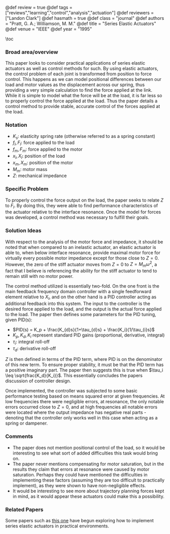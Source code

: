 @def review = true
@def tags = ["reviews","learning","control","analysis","actuation"]
@def reviewers = ["Landon Clark"]
@def hasmath = true
@def class = "journal"
@def authors = "Pratt, G. A.; Williamson, M. M."
@def title = "Series Elastic Actuators"
@def venue = "IEEE"
@def year = "1995"

\toc


### Broad area/overview

This paper looks to consider practical applications of series elastic actuators as well as control methods for such. By using elastic actuators, the control problem of each joint is transformed from position to force control. This happens as we can model positional differences between our load and motor values as the displacement across our spring, thus providing a very simple calculation to find the force applied at the link. While it is simple to model what the force will be at the load, it is far less so to properly control the force applied at the load. Thus the paper details a control method to provide stable, accurate control of the forces applied at the load.

### Notation

* $K_s$: elasticity spring rate (otherwise referred to as a spring constant)
* $f_l, F_l$: force applied to the load
* $f_m, F_m$: force applied to the motor
* $x_l, X_l$: position of the load
* $x_m, X_m$: position of the motor
* $M_m$: motor mass
* $Z$: mechanical impedance
  
### Specific Problem

To properly control the force output on the load, the paper seeks to relate $Z$ to $F_l$. By doing this, they were able to find performance characteristics of the actuator relative to the interface resonance. Once the model for forces was developed, a control method was necessary to fulfill their goals. 

### Solution Ideas

With respect to the analysis of the motor force and impedance, it should be noted that when compared to an inelastic actuator, an elastic actuator is able to, when below interface resonance, provide maximal motor force for virtually every possible motor impedance except for those close to $Z = 0$. However, the zero of the stiff actuator moves from $Z = 0$ to $Z = M_m\omega^{2}$, a fact that I believe is referencing the ability for the stiff actuator to tend to remain still with no motor power.

The control method utilized is essentially two-fold. On the one front is the main feedback frequency domain controller with a single feedforward element relative to $X_l$, and on the other hand is a PID controller acting as additional feedback into this system. The input to the controller is the desired force applied to the load, and the output is the actual force applied to the load. The paper then defines some parameters for the PID tuning, given PID(s):

* $PID(s) = K_p + \frac{K_{d}s}{1+\tau_{d}s} + \frac{K_i}{1/\tau_{i}s}$
* $K_p, K_d, K_i$ represent standard PID gains (proportional, derivative, integral)
* $\tau_i$: integral roll-off
* $\tau_d$: derivative roll-off

$Z$ is then defined in terms of the PID term, where PID is on the denominator of this new term. To ensure proper stability, it must be that the PID term has a positive imaginary part. The paper then suggests this is true when $\tau_i \leq \sqrt{frac{K_d}{K_i}}$. This essentially concludes the papers discussion of controller design.

Once implemented, the controller was subjected to some basic performance testing based on means squared error at given frequencies. At low frequencies there were negligible errors, at resonance, the only notable errors occurred close to $Z = 0$, and at high frequencies all notable errors were located where the output impedance has negative real parts - denoting that the controller only works well in this case when acting as a spring or dampener.

### Comments

* The paper does not mention positional control of the load, so it would be interesting to see what sort of added difficulties this task would bring on.
* The paper never mentions compensating for motor saturation, but in the results they claim that errors at resonance were caused by motor saturation. Perhaps they could have mentioned the difficulties in implementing these factors (assuming they are too difficult to practically implement), as they were shown to have non-negligible effects.
* It would be interesting to see more about trajectory planning forces kept in mind, as it would appear these actuators could make this a possibility.

### Related Papers

Some papers such as [this one](https://ieeexplore-ieee-org.ezproxy.uky.edu/stamp/stamp.jsp?tp=&arnumber=9357983) have begun exploring how to implement series elastic actuators in practical environments.
